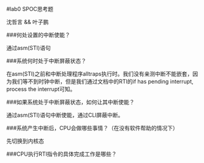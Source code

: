 #lab0 SPOC思考题

沈哲言 && 叶子鹏

###何处设置的中断使能？

通过asm(STI)语句

###系统何时处于中断屏蔽状态？

在asm(STI)之前和中断处理程序alltraps执行时。我们没有亲测中断不能嵌套，因为我们等不到时钟中断，但是我们通过文档中的RTI的if has pending interrupt, process the interrupt可知。

###如果系统处于中断屏蔽状态，如何让其中断使能？

通过asm(STI)语句中断使能，通过CLI屏蔽中断。

###系统产生中断后，CPU会做哪些事情？（在没有软件帮助的情况下）

先切换到内核态

###CPU执行RTI指令的具体完成工作是哪些？


